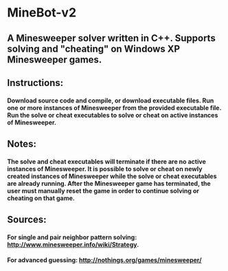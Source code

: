 # MineBot-v2

## A Minesweeper solver written in C++. Supports solving and "cheating" on Windows XP Minesweeper games.

## Instructions:
#### Download source code and compile, or download executable files. Run one or more instances of Minesweeper from the provided executable file. Run the solve or cheat executables to solve or cheat on active instances of Minesweeper.

## Notes:
#### The solve and cheat executables will terminate if there are no active instances of Minesweeper. It is possible to solve or cheat on newly created instances of Minesweeper while the solve or cheat executables are already running. After the Minesweeper game has terminated, the user must manually reset the game in order to continue solving or cheating on that game.

## Sources:
#### For single and pair neighbor pattern solving: http://www.minesweeper.info/wiki/Strategy.
#### For advanced guessing: http://nothings.org/games/minesweeper/
